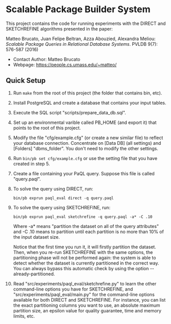 Scalable Package Builder System
===============================

This project contains the code for running experiments with the DIRECT
and SKETCHREFINE algorithms presented in the paper:

Matteo Brucato, Juan Felipe Beltran, Azza Abouzied, Alexandra Meliou:
_Scalable Package Queries in Relational Database Systems_. PVLDB 9(7): 576-587 (2016)

* Contact Author: Matteo Brucato
* Webpage: https://people.cs.umass.edu/~matteo/

## Quick Setup

1.  Run `make` from the root of this project (the folder that contains bin, etc).

2.  Install PostgreSQL and create a database that contains your input tables.

3.  Execute the SQL script "scripts/prepare\_data\_db.sql".

4.  Set up an environmental varible called PB_HOME (and export it) that points
    to the root of this project.

5.  Modify the file "cfg/example.cfg" (or create a new similar file) to reflect
    your database connection. Concentrate on \[Data DB\] (all settings) and 
    \[Folders\] "dbms\_folder". You don't need to modify the other settings.

6.  Run `bin/pb set cfg/example.cfg` or use the setting file that you have created in step 5.

7.  Create a file containing your PaQL query. Suppose this file is called "query.paql".

8.  To solve the query using DIRECT, run:
    
    `bin/pb exprun paql_eval direct -q query.paql`

9.  To solve the query using SKETCHREFINE, run:
    
    `bin/pb exprun paql_eval sketchrefine -q query.paql -a* -C .10`
    
    Where -a* means "partition the dataset on all of the query attributes"
    and -C .10 means to partition until each partition is no more than 10%
    of the input dataset size.
    
    Notice that the first time you run it, it will firstly partition the
    dataset. Then, when you re-run SKETCHREFINE with the same options, 
    the partitioning phase will not be performed again: the system is able
    to detect whether the dataset is currently partitioned in the correct
    way. You can always bypass this automatic check by using the option
    --already-partitioned.

10. Read "src/experiments/paql\_eval/sketchrefine.py" to learn the other 
    command-line options you have for SKETCHREFINE, 
    and "src/experiments/paql_eval/main.py" for the command-line options
    available for both DIRECT and SKETCHREFINE. For instance, you
    can list the exact partitioning columns you want to use, an absolute
    maximum partition size, an epsilon value for quality guarantee, time
    and memory limits, etc.

